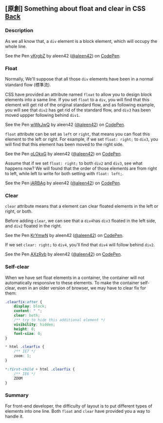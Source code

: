 ## [原創] Something about float and clear in CSS [Back](./../post.md)

### Description

As we all know that, a `div` element is a block element, which will occupy the whole line.

<p>
<p data-height="672" data-theme-id="21735" data-slug-hash="vKrgbZ" data-default-tab="css,result" data-user="aleen42" data-embed-version="2" data-pen-title="vKrgbZ" class="codepen">See the Pen <a href="http://codepen.io/aleen42/pen/vKrgbZ/">vKrgbZ</a> by aleen42 (<a href="http://codepen.io/aleen42">@aleen42</a>) on <a href="http://codepen.io">CodePen</a>.</p>
<script async src="https://production-assets.codepen.io/assets/embed/ei.js"></script>
</p>

### Float

Normally, We'll suppose that all those `div` elements have been in a normal standard flow (標準流).

CSS have provided an attribute named `float` to allow you to design block elements into a same line. If you set `float` to a `div`, you will find that this element will get rid of the original standard flow, and as following example, you will see that `div2` has get rid of the standard flow, and `div3` has been moved uppper following behind `div1`.

<p>
<p data-height="585" data-theme-id="21735" data-slug-hash="wWkJwQ" data-default-tab="css,result" data-user="aleen42" data-embed-version="2" data-pen-title="wWkJwQ" class="codepen">See the Pen <a href="http://codepen.io/aleen42/pen/wWkJwQ/">wWkJwQ</a> by aleen42 (<a href="http://codepen.io/aleen42">@aleen42</a>) on <a href="http://codepen.io">CodePen</a>.</p>
<script async src="https://production-assets.codepen.io/assets/embed/ei.js"></script>
</p>

`float` attribute can be set as `left` or `right`, that means you can float this element to the left or right. For example, if we set `float: right;` to `div3`, you will find that this element has been moved to the right side.

<p>
<p data-height="421" data-theme-id="21735" data-slug-hash="oLOkxG" data-default-tab="css,result" data-user="aleen42" data-embed-version="2" data-pen-title="oLOkxG" class="codepen">See the Pen <a href="http://codepen.io/aleen42/pen/oLOkxG/">oLOkxG</a> by aleen42 (<a href="http://codepen.io/aleen42">@aleen42</a>) on <a href="http://codepen.io">CodePen</a>.</p>
<script async src="https://production-assets.codepen.io/assets/embed/ei.js"></script>
</p>

Assume that if we set `float: right;` to both `div2` and `div3`, see what happens now? We will found that the order of those elements are from right to left, while left to write for both setting with `float: left;`.

<p>
<p data-height="421" data-theme-id="21735" data-slug-hash="jARBAg" data-default-tab="css,result" data-user="aleen42" data-embed-version="2" data-pen-title="jARBAg" class="codepen">See the Pen <a href="http://codepen.io/aleen42/pen/jARBAg/">jARBAg</a> by aleen42 (<a href="http://codepen.io/aleen42">@aleen42</a>) on <a href="http://codepen.io">CodePen</a>.</p>
<script async src="https://production-assets.codepen.io/assets/embed/ei.js"></script>
</p>

### Clear

`clear` attribute means that a element can clear floated elements in the left or right, or both.

Before adding `clear`, we can see that a `div4`has `div3` floated in the left side, and `div2` floated in the right.

<p>
<p data-height="427" data-theme-id="21735" data-slug-hash="KrYmwN" data-default-tab="css,result" data-user="aleen42" data-embed-version="2" data-pen-title="KrYmwN" class="codepen">See the Pen <a href="http://codepen.io/aleen42/pen/KrYmwN/">KrYmwN</a> by aleen42 (<a href="http://codepen.io/aleen42">@aleen42</a>) on <a href="http://codepen.io">CodePen</a>.</p>
<script async src="https://production-assets.codepen.io/assets/embed/ei.js"></script>
</p>

If we set `clear: right;` to `div4`, you'll find that `div4` will follow behind `div2`.

<p>
<p data-height="439" data-theme-id="21735" data-slug-hash="AXzRvb" data-default-tab="css,result" data-user="aleen42" data-embed-version="2" data-pen-title="AXzRvb" class="codepen">See the Pen <a href="http://codepen.io/aleen42/pen/AXzRvb/">AXzRvb</a> by aleen42 (<a href="http://codepen.io/aleen42">@aleen42</a>) on <a href="http://codepen.io">CodePen</a>.</p>
<script async src="https://production-assets.codepen.io/assets/embed/ei.js"></script>
</p>

### Self-clear

When we have set float elements in a container, the container will not automatically responsive to these elements. To make the container self-clear, even in an older version of browser, we may have to clear fix for them:

```css
.clearfix:after {
    display: block;
    content: " ";
    clear: both;
    /** try to hide this additional element */
    visibility: hidden;
    height: 0;
    font-size: 0;
}

* html .clearfix {
    /** IE7 */
    zoom: 1;
}

*:first-child + html .clearfix {
    /** IE6 */
    ZOOM
}
```

### Summary

For front-end developer, the difficulty of layout is to put different types of elements into one line. Both `float` and `clear` have provided you a way to handle it.
